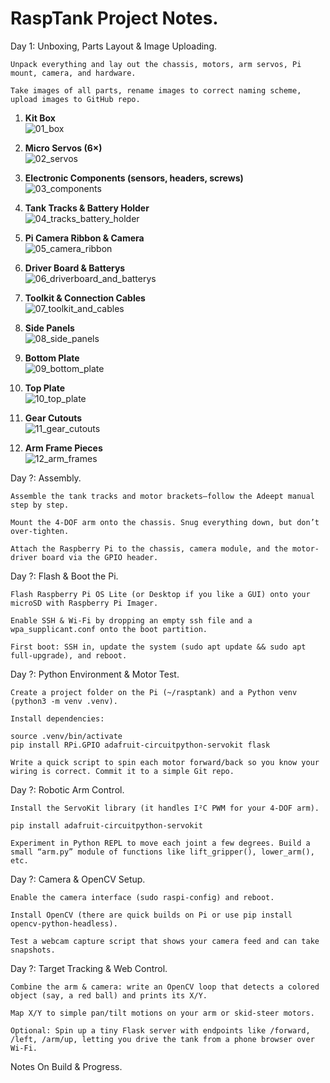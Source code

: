 # RaspTank Project Notes.

Day 1: Unboxing, Parts Layout & Image Uploading.

    Unpack everything and lay out the chassis, motors, arm servos, Pi mount, camera, and hardware.

    Take images of all parts, rename images to correct naming scheme, upload images to GitHub repo.    

1. **Kit Box**  
   ![01_box](docs/Pre_Assembly_Images/01_box.jpg)

2. **Micro Servos (6×)**  
   ![02_servos](docs/Pre_Assembly_Images/02_servos.jpg)

3. **Electronic Components (sensors, headers, screws)**  
   ![03_components](docs/Pre_Assembly_Images/03_components.jpg)

4. **Tank Tracks & Battery Holder**  
   ![04_tracks_battery_holder](docs/Pre_Assembly_Images/04_tracks_battery_holder.jpg)

5. **Pi Camera Ribbon & Camera**  
   ![05_camera_ribbon](docs/Pre_Assembly_Images/05_camera_ribbon.jpg)
   
6. **Driver Board & Batterys**  
   ![06_driverboard_and_batterys](docs/Pre_Assembly_Images/06_driverboard_and_batterys.jpg)
   
7. **Toolkit & Connection Cables**  
   ![07_toolkit_and_cables](docs/Pre_Assembly_Images/07_toolkit_and_cables.jpg)

8. **Side Panels**  
   ![08_side_panels](docs/Pre_Assembly_Images/08_side_panels.jpg)

9. **Bottom Plate**  
   ![09_bottom_plate](docs/Pre_Assembly_Images/09_bottom_plate.jpg)

10. **Top Plate**  
   ![10_top_plate](docs/Pre_Assembly_Images/10_top_plate.jpg)

11. **Gear Cutouts**  
    ![11_gear_cutouts](docs/Pre_Assembly_Images/11_gear_cutouts.jpg)

12. **Arm Frame Pieces**  
    ![12_arm_frames](docs/Pre_Assembly_Images/12_arm_frames.jpg)

Day ?: Assembly.

    Assemble the tank tracks and motor brackets—follow the Adeept manual step by step.

    Mount the 4-DOF arm onto the chassis. Snug everything down, but don’t over-tighten.

    Attach the Raspberry Pi to the chassis, camera module, and the motor-driver board via the GPIO header.

Day ?: Flash & Boot the Pi.

    Flash Raspberry Pi OS Lite (or Desktop if you like a GUI) onto your microSD with Raspberry Pi Imager.

    Enable SSH & Wi-Fi by dropping an empty ssh file and a wpa_supplicant.conf onto the boot partition.

    First boot: SSH in, update the system (sudo apt update && sudo apt full-upgrade), and reboot.

Day ?: Python Environment & Motor Test.

    Create a project folder on the Pi (~/rasptank) and a Python venv (python3 -m venv .venv).

    Install dependencies:

    source .venv/bin/activate
    pip install RPi.GPIO adafruit-circuitpython-servokit flask

    Write a quick script to spin each motor forward/back so you know your wiring is correct. Commit it to a simple Git repo.

Day ?: Robotic Arm Control.

    Install the ServoKit library (it handles I²C PWM for your 4-DOF arm).

    pip install adafruit-circuitpython-servokit

    Experiment in Python REPL to move each joint a few degrees. Build a small “arm.py” module of functions like lift_gripper(), lower_arm(), etc.

Day ?: Camera & OpenCV Setup.

    Enable the camera interface (sudo raspi-config) and reboot.

    Install OpenCV (there are quick builds on Pi or use pip install opencv-python-headless).

    Test a webcam capture script that shows your camera feed and can take snapshots.

Day ?: Target Tracking & Web Control.

    Combine the arm & camera: write an OpenCV loop that detects a colored object (say, a red ball) and prints its X/Y.

    Map X/Y to simple pan/tilt motions on your arm or skid-steer motors.

    Optional: Spin up a tiny Flask server with endpoints like /forward, /left, /arm/up, letting you drive the tank from a phone browser over Wi-Fi.


Notes On Build & Progress.